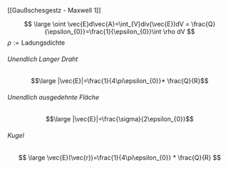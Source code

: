 [[Gaußschesgestz - Maxwell 1]]

$$
\large \oint \vec{E}d\vec{A}=\int_{V}div(\vec{E})dV = \frac{Q}{\epsilon_{0}}=\frac{1}{\epsilon_{0}}\int \rho dV
$$
$\rho := \text{Ladungsdichte}$
###### Unendlich Langer Draht
$$\large |\vec{E}|=\frac{1}{4\pi\epsilon_{0}}* \frac{Q}{R}$$
###### Unendlich ausgedehnte Fläche 
$$\large
|\vec{E}|=\frac{\sigma}{2\epsilon_{0}}$$
###### Kugel
$$ \large
\vec{E}(\vec{r})=\frac{1}{4\pi\epsilon_{0}} * \frac{Q}{R}
$$